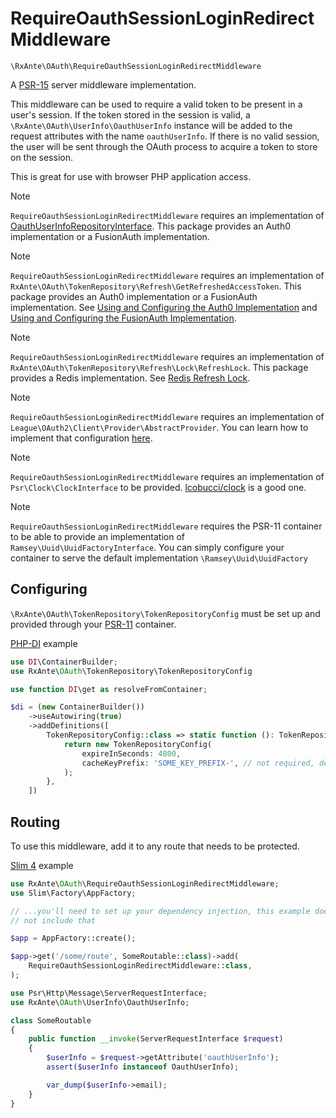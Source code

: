 # RequireOauthSessionLoginRedirectMiddleware

`\RxAnte\OAuth\RequireOauthSessionLoginRedirectMiddleware`

A [PSR-15](https://github.com/php-fig/http-server-middleware) server middleware implementation.

This middleware can be used to require a valid token to be present in a user's session. If the token stored in the session is valid, a `\RxAnte\OAuth\UserInfo\OauthUserInfo` instance will be added to the request attributes with the name `oauthUserInfo`. If there is no valid session, the user will be sent through the OAuth process to acquire a token to store on the session.

This is great for use with browser PHP application access.

> [!NOTE]
> `RequireOauthSessionLoginRedirectMiddleware` requires an implementation of [OauthUserInfoRepositoryInterface](oauth-user-info-repository-interface.md). This package provides an Auth0 implementation or a FusionAuth implementation.

> [!NOTE]
> `RequireOauthSessionLoginRedirectMiddleware` requires an implementation of `RxAnte\OAuth\TokenRepository\Refresh\GetRefreshedAccessToken`. This package provides an Auth0 implementation or a FusionAuth implementation. See [Using and Configuring the Auth0 Implementation](using-configuring-auth0-implementation.md) and [Using and Configuring the FusionAuth Implementation](using-configuring-fusion-auth-implementation.md).

> [!NOTE]
> `RequireOauthSessionLoginRedirectMiddleware` requires an implementation of `RxAnte\OAuth\TokenRepository\Refresh\Lock\RefreshLock`. This package provides a Redis implementation. See [Redis Refresh Lock](redis-refresh-lock.md).

> [!NOTE]
> `RequireOauthSessionLoginRedirectMiddleware` requires an implementation of `League\OAuth2\Client\Provider\AbstractProvider`. You can learn how to implement that configuration [here](configuring-league-client.md).

> [!NOTE]
> `RequireOauthSessionLoginRedirectMiddleware` requires an implementation of `Psr\Clock\ClockInterface` to be provided. [lcobucci/clock](https://github.com/lcobucci/clock) is a good one.

> [!NOTE]
> `RequireOauthSessionLoginRedirectMiddleware` requires the PSR-11 container to be able to provide an implementation of `Ramsey\Uuid\UuidFactoryInterface`. You can simply configure your container to serve the default implementation `\Ramsey\Uuid\UuidFactory`

## Configuring

`\RxAnte\OAuth\TokenRepository\TokenRepositoryConfig` must be set up and provided through your [PSR-11](https://www.php-fig.org/psr/psr-11/) container.

[PHP-DI](https://php-di.org) example

```php
use DI\ContainerBuilder;
use RxAnte\OAuth\TokenRepository\TokenRepositoryConfig

use function DI\get as resolveFromContainer;

$di = (new ContainerBuilder())
    ->useAutowiring(true)
    ->addDefinitions([
        TokenRepositoryConfig::class => static function (): TokenRepositoryConfig {
            return new TokenRepositoryConfig(
                expireInSeconds: 4800,
                cacheKeyPrefix: 'SOME_KEY_PREFIX-', // not required, default is session_id_user_token-
            );
        },
    ])
```

## Routing

To use this middleware, add it to any route that needs to be protected.

[Slim 4](https://www.slimframework.com) example

```php
use RxAnte\OAuth\RequireOauthSessionLoginRedirectMiddleware;
use Slim\Factory\AppFactory;

// ...you'll need to set up your dependency injection, this example does
// not include that

$app = AppFactory::create();

$app->get('/some/route', SomeRoutable::class)->add(
    RequireOauthSessionLoginRedirectMiddleware::class,
);
```

```php
use Psr\Http\Message\ServerRequestInterface;
use RxAnte\OAuth\UserInfo\OauthUserInfo;

class SomeRoutable
{
    public function __invoke(ServerRequestInterface $request)
    {
        $userInfo = $request->getAttribute('oauthUserInfo');
        assert($userInfo instanceof OauthUserInfo);

        var_dump($userInfo->email);
    }
}
```
